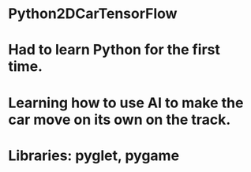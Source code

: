 # Python2DCarTensorFlow
# Had to learn Python for the first time.
# Learning how to use AI to make the car move on its own on the track.
# Libraries: pyglet, pygame
